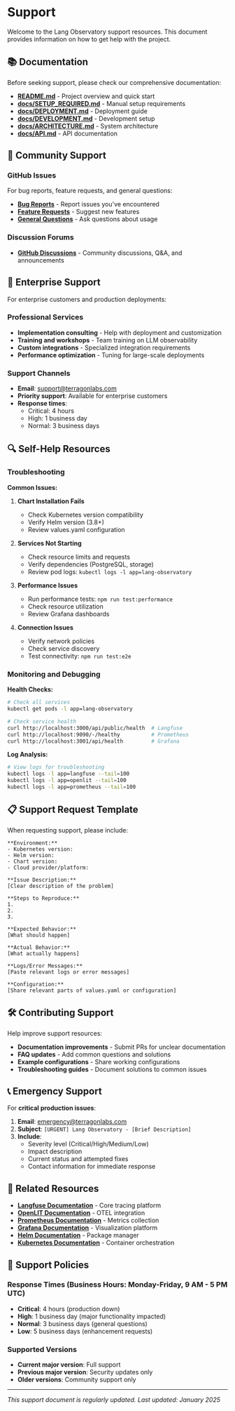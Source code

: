 # Support

Welcome to the Lang Observatory support resources. This document provides information on how to get help with the project.

## 📚 Documentation

Before seeking support, please check our comprehensive documentation:

- **[README.md](README.md)** - Project overview and quick start
- **[docs/SETUP_REQUIRED.md](docs/SETUP_REQUIRED.md)** - Manual setup requirements
- **[docs/DEPLOYMENT.md](docs/DEPLOYMENT.md)** - Deployment guide
- **[docs/DEVELOPMENT.md](docs/DEVELOPMENT.md)** - Development setup
- **[docs/ARCHITECTURE.md](docs/ARCHITECTURE.md)** - System architecture
- **[docs/API.md](docs/API.md)** - API documentation

## 🤝 Community Support

### GitHub Issues
For bug reports, feature requests, and general questions:
- **[Bug Reports](https://github.com/terragon-labs/lang-observatory/issues/new?template=bug_report.md)** - Report issues you've encountered
- **[Feature Requests](https://github.com/terragon-labs/lang-observatory/issues/new?template=feature_request.md)** - Suggest new features
- **[General Questions](https://github.com/terragon-labs/lang-observatory/issues/new)** - Ask questions about usage

### Discussion Forums
- **[GitHub Discussions](https://github.com/terragon-labs/lang-observatory/discussions)** - Community discussions, Q&A, and announcements

## 🏢 Enterprise Support

For enterprise customers and production deployments:

### Professional Services
- **Implementation consulting** - Help with deployment and customization
- **Training and workshops** - Team training on LLM observability
- **Custom integrations** - Specialized integration requirements
- **Performance optimization** - Tuning for large-scale deployments

### Support Channels
- **Email**: [support@terragonlabs.com](mailto:support@terragonlabs.com)
- **Priority support**: Available for enterprise customers
- **Response times**: 
  - Critical: 4 hours
  - High: 1 business day
  - Normal: 3 business days

## 🔍 Self-Help Resources

### Troubleshooting

**Common Issues:**
1. **Chart Installation Fails**
   - Check Kubernetes version compatibility
   - Verify Helm version (3.8+)
   - Review values.yaml configuration

2. **Services Not Starting**
   - Check resource limits and requests
   - Verify dependencies (PostgreSQL, storage)
   - Review pod logs: `kubectl logs -l app=lang-observatory`

3. **Performance Issues**
   - Run performance tests: `npm run test:performance`
   - Check resource utilization
   - Review Grafana dashboards

4. **Connection Issues**
   - Verify network policies
   - Check service discovery
   - Test connectivity: `npm run test:e2e`

### Monitoring and Debugging

**Health Checks:**
```bash
# Check all services
kubectl get pods -l app=lang-observatory

# Check service health
curl http://localhost:3000/api/public/health  # Langfuse
curl http://localhost:9090/-/healthy          # Prometheus
curl http://localhost:3001/api/health         # Grafana
```

**Log Analysis:**
```bash
# View logs for troubleshooting
kubectl logs -l app=langfuse --tail=100
kubectl logs -l app=openlit --tail=100
kubectl logs -l app=prometheus --tail=100
```

## 📋 Support Request Template

When requesting support, please include:

```
**Environment:**
- Kubernetes version:
- Helm version:
- Chart version:
- Cloud provider/platform:

**Issue Description:**
[Clear description of the problem]

**Steps to Reproduce:**
1. 
2. 
3. 

**Expected Behavior:**
[What should happen]

**Actual Behavior:**
[What actually happens]

**Logs/Error Messages:**
[Paste relevant logs or error messages]

**Configuration:**
[Share relevant parts of values.yaml or configuration]
```

## 🛠️ Contributing Support

Help improve support resources:

- **Documentation improvements** - Submit PRs for unclear documentation
- **FAQ updates** - Add common questions and solutions
- **Example configurations** - Share working configurations
- **Troubleshooting guides** - Document solutions to common issues

## 📞 Emergency Support

For **critical production issues**:

1. **Email**: [emergency@terragonlabs.com](mailto:emergency@terragonlabs.com)
2. **Subject**: `[URGENT] Lang Observatory - [Brief Description]`
3. **Include**: 
   - Severity level (Critical/High/Medium/Low)
   - Impact description
   - Current status and attempted fixes
   - Contact information for immediate response

## 🔗 Related Resources

- **[Langfuse Documentation](https://langfuse.com/docs)** - Core tracing platform
- **[OpenLIT Documentation](https://docs.openlit.io/)** - OTEL integration
- **[Prometheus Documentation](https://prometheus.io/docs/)** - Metrics collection
- **[Grafana Documentation](https://grafana.com/docs/)** - Visualization platform
- **[Helm Documentation](https://helm.sh/docs/)** - Package manager
- **[Kubernetes Documentation](https://kubernetes.io/docs/)** - Container orchestration

## 📝 Support Policies

### Response Times (Business Hours: Monday-Friday, 9 AM - 5 PM UTC)
- **Critical**: 4 hours (production down)
- **High**: 1 business day (major functionality impacted)
- **Normal**: 3 business days (general questions)
- **Low**: 5 business days (enhancement requests)

### Supported Versions
- **Current major version**: Full support
- **Previous major version**: Security updates only
- **Older versions**: Community support only

---

*This support document is regularly updated. Last updated: January 2025*
